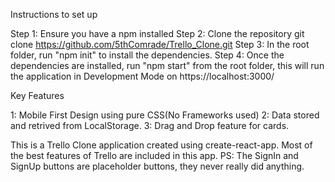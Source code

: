 Instructions to set up

Step 1: Ensure you have a npm installed
Step 2: Clone the repository git clone https://github.com/5thComrade/Trello_Clone.git
Step 3: In the root folder, run "npm init" to install the dependencies.
Step 4: Once the dependencies are installed, run "npm start" from the root folder, this will run the application in Development Mode on https://localhost:3000/

Key Features

1: Mobile First Design using pure CSS(No Frameworks used)
2: Data stored and retrived from LocalStorage.
3: Drag and Drop feature for cards.

This is a Trello Clone application created using create-react-app. Most of the best features of Trello are included in this app.
PS: The SignIn and SignUp buttons are placeholder buttons, they never really did anything.
